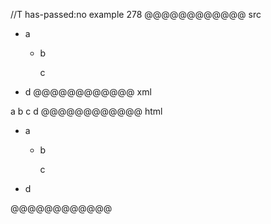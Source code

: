 //T has-passed:no
example 278
@@@@@@@@@@@@ src
- a
  - b

    c
- d
@@@@@@@@@@@@ xml
<?xml version="1.0" encoding="UTF-8"?>
<!DOCTYPE document SYSTEM "CommonMark.dtd">
<document xmlns="http://commonmark.org/xml/1.0">
  <list type="bullet" tight="true">
    <item>
      <paragraph>
        <text>a</text>
      </paragraph>
      <list type="bullet" tight="false">
        <item>
          <paragraph>
            <text>b</text>
          </paragraph>
          <paragraph>
            <text>c</text>
          </paragraph>
        </item>
      </list>
    </item>
    <item>
      <paragraph>
        <text>d</text>
      </paragraph>
    </item>
  </list>
</document>
@@@@@@@@@@@@ html
<ul>
<li>a
<ul>
<li>
<p>b</p>
<p>c</p>
</li>
</ul>
</li>
<li>d</li>
</ul>
@@@@@@@@@@@@
